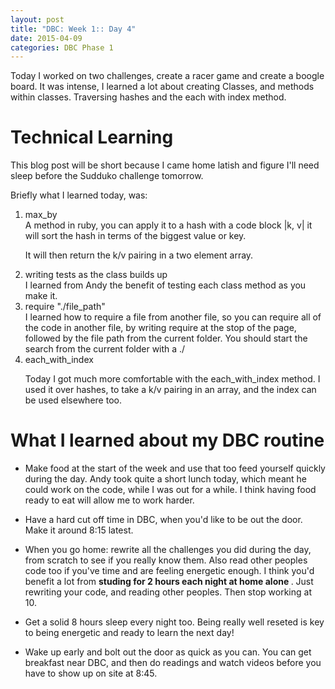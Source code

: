 ```yaml
---
layout: post
title: "DBC: Week 1:: Day 4"
date: 2015-04-09
categories: DBC Phase 1
---
```


Today I worked on two challenges, create a racer game and create a boogle board. It was intense, I learned a lot about creating Classes, and methods within classes. Traversing hashes and the each with index method.

<h1> Technical Learning </h1>

This blog post will be short because I came home latish and figure I'll need sleep before the Sudduko challenge tomorrow.

Briefly what I learned today, was:

<ol>
  <li>max_by</li>
  A method in ruby, you can apply it to a hash with a code block |k, v| it will sort the hash in terms of the biggest value or key.

  It will then return the k/v pairing in a two element array.

  <li> writing tests as the class builds up </li>
  I learned from Andy the benefit of testing each class method as you make it.

  <li>require "./file_path"</li>
  I learned how to require a file from another file, so you can require all of the code in another file, by writing require at the stop of the page, followed by the file path from the current folder. You should start the search from the current folder with a ./

  <li>each_with_index </li>

  Today I got much more comfortable with the each_with_index method. I used it over hashes, to take a k/v pairing in an array, and the index can be used elsewhere too.

</ol>

<h1> What I learned about my DBC routine </h1>

- Make food at the start of the week and use that too feed yourself quickly during the day. Andy took quite a short lunch today, which meant he could work on the code, while I was out for a while. I think having food ready to eat will allow me to work harder.

- Have a hard cut off time in DBC, when you'd like to be out the door. Make it around 8:15 latest.

- When you go home: rewrite all the challenges you did during the day, from scratch to see if you really know them. Also read other peoples code too if you've time and are feeling energetic enough. I think you'd benefit a lot from <b> studing for 2 hours each night at home alone </b>. Just rewriting your code, and reading other peoples. Then stop working at 10.

- Get a solid 8 hours sleep every night too. Being really well reseted is key to being energetic and ready to learn the next day!

- Wake up early and bolt out the door as quick as you can. You can get breakfast near DBC, and then do readings and watch videos before you have to show up on site at 8:45.
